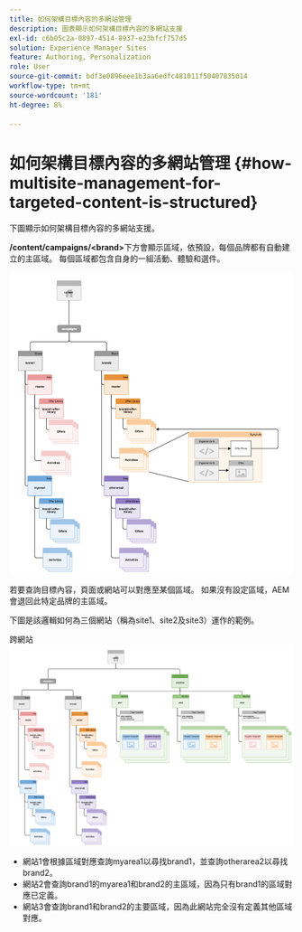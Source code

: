 ```yaml
---
title: 如何架構目標內容的多網站管理
description: 圖表顯示如何架構目標內容的多網站支援
exl-id: c6b05c2a-0897-4514-8937-e23bfcf757d5
solution: Experience Manager Sites
feature: Authoring, Personalization
role: User
source-git-commit: bdf3e0896eee1b3aa6edfc481011f50407835014
workflow-type: tm+mt
source-wordcount: '181'
ht-degree: 8%

---
```


# 如何架構目標內容的多網站管理 {#how-multisite-management-for-targeted-content-is-structured}

下圖顯示如何架構目標內容的多網站支援。

**/content/campaigns/&lt;brand>**&#x200B;下方會顯示區域，依預設，每個品牌都有自動建立的主區域。 每個區域都包含自身的一組活動、體驗和選件。

![多站台結構](/help/sites-cloud/authoring/assets/multisite-structure.png)

若要查詢目標內容，頁面或網站可以對應至某個區域。 如果沒有設定區域，AEM會退回此特定品牌的主區域。

下圖是該邏輯如何為三個網站（稱為site1、site2及site3）運作的範例。

跨網站![多網站結構](/help/sites-cloud/authoring/assets/multisite-structure-2.png)

* 網站1會根據區域對應查詢myarea1以尋找brand1，並查詢otherarea2以尋找brand2。
* 網站2會查詢brand1的myarea1和brand2的主區域，因為只有brand1的區域對應已定義。
* 網站3會查詢brand1和brand2的主要區域，因為此網站完全沒有定義其他區域對應。

